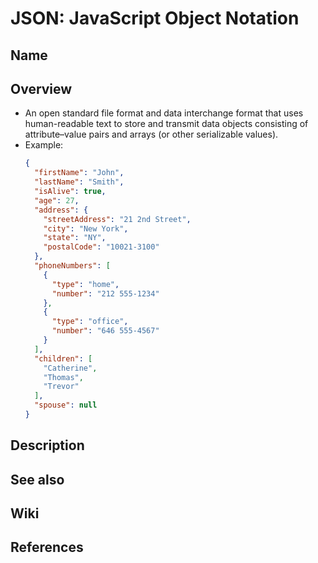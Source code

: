 # JSON: JavaScript Object Notation

## Name

## Overview
- An open standard file format and data interchange format that uses human-readable text to store and transmit data objects consisting of attribute–value pairs and arrays (or other serializable values).
- Example:
  ```json
  {
    "firstName": "John",
    "lastName": "Smith",
    "isAlive": true,
    "age": 27,
    "address": {
      "streetAddress": "21 2nd Street",
      "city": "New York",
      "state": "NY",
      "postalCode": "10021-3100"
    },
    "phoneNumbers": [
      {
        "type": "home",
        "number": "212 555-1234"
      },
      {
        "type": "office",
        "number": "646 555-4567"
      }
    ],
    "children": [
      "Catherine",
      "Thomas",
      "Trevor"
    ],
    "spouse": null
  }
  ```

## Description

## See also

## Wiki

## References
